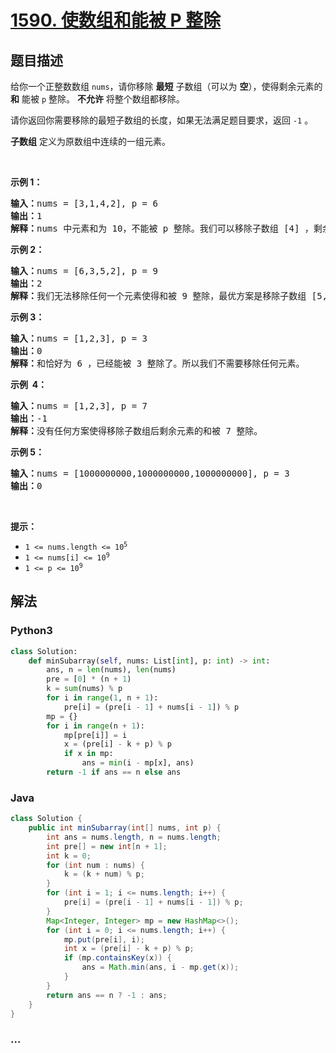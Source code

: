 # [1590. 使数组和能被 P 整除](https://leetcode-cn.com/problems/make-sum-divisible-by-p)



## 题目描述

<!-- 这里写题目描述 -->

<p>给你一个正整数数组&nbsp;<code>nums</code>，请你移除 <strong>最短</strong>&nbsp;子数组（可以为 <strong>空</strong>），使得剩余元素的 <strong>和</strong>&nbsp;能被 <code>p</code>&nbsp;整除。 <strong>不允许</strong>&nbsp;将整个数组都移除。</p>

<p>请你返回你需要移除的最短子数组的长度，如果无法满足题目要求，返回 <code>-1</code>&nbsp;。</p>

<p><strong>子数组</strong>&nbsp;定义为原数组中连续的一组元素。</p>

<p>&nbsp;</p>

<p><strong>示例 1：</strong></p>

<pre><strong>输入：</strong>nums = [3,1,4,2], p = 6
<strong>输出：</strong>1
<strong>解释：</strong>nums 中元素和为 10，不能被 p 整除。我们可以移除子数组 [4] ，剩余元素的和为 6 。
</pre>

<p><strong>示例 2：</strong></p>

<pre><strong>输入：</strong>nums = [6,3,5,2], p = 9
<strong>输出：</strong>2
<strong>解释：</strong>我们无法移除任何一个元素使得和被 9 整除，最优方案是移除子数组 [5,2] ，剩余元素为 [6,3]，和为 9 。
</pre>

<p><strong>示例&nbsp;3：</strong></p>

<pre><strong>输入：</strong>nums = [1,2,3], p = 3
<strong>输出：</strong>0
<strong>解释：</strong>和恰好为 6 ，已经能被 3 整除了。所以我们不需要移除任何元素。
</pre>

<p><strong>示例&nbsp; 4：</strong></p>

<pre><strong>输入：</strong>nums = [1,2,3], p = 7
<strong>输出：</strong>-1
<strong>解释：</strong>没有任何方案使得移除子数组后剩余元素的和被 7 整除。
</pre>

<p><strong>示例 5：</strong></p>

<pre><strong>输入：</strong>nums = [1000000000,1000000000,1000000000], p = 3
<strong>输出：</strong>0
</pre>

<p>&nbsp;</p>

<p><strong>提示：</strong></p>

<ul>
	<li><code>1 &lt;= nums.length &lt;= 10<sup>5</sup></code></li>
	<li><code>1 &lt;= nums[i] &lt;= 10<sup>9</sup></code></li>
	<li><code>1 &lt;= p &lt;= 10<sup>9</sup></code></li>
</ul>


## 解法

<!-- 这里可写通用的实现逻辑 -->

<!-- tabs:start -->

### **Python3**

<!-- 这里可写当前语言的特殊实现逻辑 -->

```python
class Solution:
    def minSubarray(self, nums: List[int], p: int) -> int:
        ans, n = len(nums), len(nums)
        pre = [0] * (n + 1)
        k = sum(nums) % p
        for i in range(1, n + 1):
            pre[i] = (pre[i - 1] + nums[i - 1]) % p
        mp = {}
        for i in range(n + 1):
            mp[pre[i]] = i
            x = (pre[i] - k + p) % p
            if x in mp:
                ans = min(i - mp[x], ans)
        return -1 if ans == n else ans
```

### **Java**

<!-- 这里可写当前语言的特殊实现逻辑 -->

```java
class Solution {
    public int minSubarray(int[] nums, int p) {
        int ans = nums.length, n = nums.length;
        int pre[] = new int[n + 1];
        int k = 0;
        for (int num : nums) {
            k = (k + num) % p;
        }
        for (int i = 1; i <= nums.length; i++) {
            pre[i] = (pre[i - 1] + nums[i - 1]) % p;
        }
        Map<Integer, Integer> mp = new HashMap<>();
        for (int i = 0; i <= nums.length; i++) {
            mp.put(pre[i], i);
            int x = (pre[i] - k + p) % p;
            if (mp.containsKey(x)) {
                ans = Math.min(ans, i - mp.get(x));
            }            
        }
        return ans == n ? -1 : ans;
    }
}
```

### **...**

```

```

<!-- tabs:end -->
